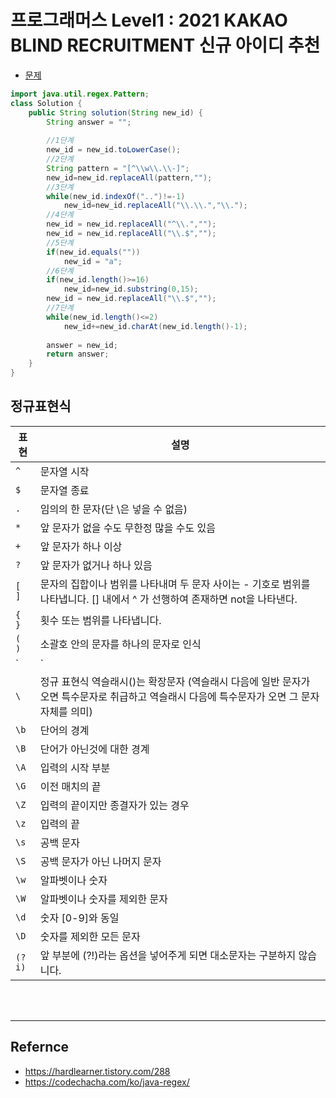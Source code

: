 # 프로그래머스 Level1 : 2021 KAKAO BLIND RECRUITMENT 신규 아이디 추천



- [문제](https://programmers.co.kr/learn/courses/30/lessons/72410)

```java
import java.util.regex.Pattern;
class Solution {
    public String solution(String new_id) {
        String answer = "";
        
        //1단계
        new_id = new_id.toLowerCase();
        //2단계 
        String pattern = "[^\\w\\.\\-]";
        new_id=new_id.replaceAll(pattern,"");        
        //3단계 
        while(new_id.indexOf("..")!=-1)
            new_id=new_id.replaceAll("\\.\\.","\\.");        
        //4단계
        new_id = new_id.replaceAll("^\\.","");
        new_id = new_id.replaceAll("\\.$","");    
        //5단계 
        if(new_id.equals(""))
            new_id = "a";
        //6단계 
        if(new_id.length()>=16)
            new_id=new_id.substring(0,15);
        new_id = new_id.replaceAll("\\.$","");
        //7단계       
        while(new_id.length()<=2)
            new_id+=new_id.charAt(new_id.length()-1);
            
        answer = new_id;
        return answer;
    }
}
```

## 정규표현식
|표현| 설명|
|---|---|
|`^`   |문자열 시작|
|`$`   |문자열 종료|
|`.`   |임의의 한 문자(단 \은 넣을 수 없음)|
|`*`   |앞 문자가 없을 수도 무한정 많을 수도 있음|
|`+`   |앞 문자가 하나 이상|
|`?`   |앞 문자가 없거나 하나 있음|
|`[ ]` |문자의 집합이나 범위를 나타내며 두 문자 사이는 - 기호로 범위를 나타냅니다. [] 내에서 ^ 가 선행하여 존재하면 not을 나타낸다.|
|`{ }` |횟수 또는 범위를 나타냅니다.|
|`( )` |소괄호 안의 문자를 하나의 문자로 인식|
|`|`   |패턴 안에서 or 연산을 수행할 때 사용|
|`\`	|정규 표현식 역슬래시(\)는 확장문자 (역슬래시 다음에 일반 문자가 오면 특수문자로 취급하고 역슬래시 다음에 특수문자가 오면 그 문자 자체를 의미)|
|`\b`	|단어의 경계|
|`\B`	|단어가 아닌것에 대한 경계|
|`\A`	|입력의 시작 부분|
|`\G`	|이전 매치의 끝|
|`\Z`	|입력의 끝이지만 종결자가 있는 경우|
|`\z`	|입력의 끝|
|`\s`	|공백 문자|
|`\S`	|공백 문자가 아닌 나머지 문자|
|`\w`	|알파벳이나 숫자|
|`\W`	|알파벳이나 숫자를 제외한 문자|
|`\d`	|숫자 [0-9]와 동일|
|`\D`	|숫자를 제외한 모든 문자|
|`(?i)`	|앞 부분에 (?!)라는 옵션을 넣어주게 되면 대소문자는 구분하지 않습니다.|


<br>
<br>

- - -
## Refernce
- <https://hardlearner.tistory.com/288>
- <https://codechacha.com/ko/java-regex/>